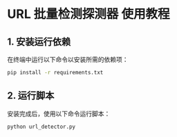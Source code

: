 # URL 批量检测探测器 使用教程

## 1. 安装运行依赖

在终端中运行以下命令以安装所需的依赖项：

```bash
pip install -r requirements.txt
```
## 2. 运行脚本

安装完成后，使用以下命令运行脚本：


```bash
python url_detector.py
```
